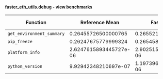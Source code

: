 #### [faster_eth_utils.debug](https://github.com/BobTheBuidler/faster-eth-utils/blob/BobTheBuidler-patch-2/faster_eth_utils/debug.py) - [view benchmarks](https://github.com/BobTheBuidler/faster-eth-utils/blob/BobTheBuidler-patch-2/benchmarks/test_debug_benchmarks.py)

| Function | Reference Mean | Faster Mean | % Change | Speedup (%) | x Faster | Faster |
|----------|---------------|-------------|----------|-------------|----------|--------|
| `get_environment_summary` | 0.26455726500000765 | 0.2655219969999848 | -0.36% | -0.36% | 1.00x | ❌ |
| `pip_freeze` | 0.26247675779999324 | 0.2654583729999899 | -1.14% | -1.12% | 0.99x | ❌ |
| `platform_info` | 2.6247615893445727e-06 | 2.9025151632906337e-06 | -10.58% | -9.57% | 0.90x | ❌ |
| `python_version` | 9.92942348210697e-07 | 1.1973967682133776e-06 | -20.59% | -17.07% | 0.83x | ❌ |
